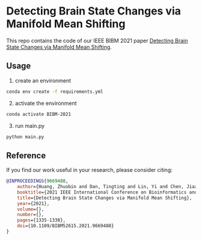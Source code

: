 # Detecting Brain State Changes via Manifold Mean Shifting

This repo contains the code of our IEEE BIBM 2021 paper [Detecting Brain State Changes via Manifold Mean Shifting](https://ieeexplore.ieee.org/document/9669488).

## Usage

1. create an environment

```bash
conda env create -f requirements.yml
```

2. activate the environment

```bash
conda activate BIBM-2021
```

3. run main.py

```bash
python main.py
```

## Reference

If you find our work useful in your research, please consider citing:

```bibtex
@INPROCEEDINGS{9669488,
    author={Huang, Zhuobin and Dan, Tingting and Lin, Yi and Chen, Jiazhou and Cai, Hongmin and Wu, Guorong},
    booktitle={2021 IEEE International Conference on Bioinformatics and Biomedicine (BIBM)}, 
    title={Detecting Brain State Changes via Manifold Mean Shifting}, 
    year={2021},
    volume={},
    number={},
    pages={1335-1338},
    doi={10.1109/BIBM52615.2021.9669488}
}
```